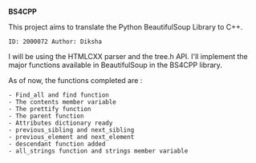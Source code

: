 **BS4CPP**

This project aims to translate the Python BeautifulSoup Library to C++. 

``ID: 2000072
Author: Diksha``

I will be using the HTMLCXX parser and the tree.h API. I'll implement the major functions available in BeautifulSoup in the BS4CPP library. 

As of now, the functions completed are :

    - Find_all and find function
    - The contents member variable
    - The prettify function
    - The parent function 
    - Attributes dictionary ready
    - previous_sibling and next_sibling 
    - previous_element and next_element
    - descendant function added
    - all_strings function and strings member variable
